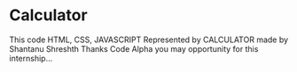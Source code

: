 # Calculator
This code HTML, CSS, JAVASCRIPT Represented by CALCULATOR made by Shantanu Shreshth Thanks Code Alpha you may opportunity for this internship...
